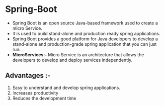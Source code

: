 # Spring-Boot
* Spring Boot is an open source Java-based framework used to create a micro Service.
* It is used to build stand-alone and production ready spring applications.
* Spring Boot provides a good platform for Java developers to develop a stand-alone and production-grade spring application that you can just run.
* <b> MicroServices:- </b> Micro Service is an architecture that allows the developers to develop and deploy services independently. 

## Advantages :- 
1. Easy to understand and develop spring applications.
2. Increases productivity
3. Reduces the development time